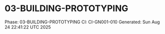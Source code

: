 # 03-BUILDING-PROTOTYPING
Phase: 03-BUILDING-PROTOTYPING
CI: CI-GN001-010
Generated: Sun Aug 24 22:41:22 UTC 2025
